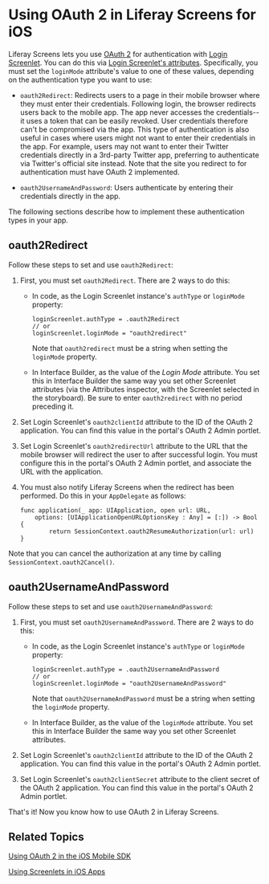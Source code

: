 # Using OAuth 2 in Liferay Screens for iOS

Liferay Screens lets you use 
[OAuth 2](https://oauth.net/2/) 
for authentication with 
[Login Screenlet](/develop/reference/-/knowledge_base/7-0/loginscreenlet-for-ios). 
You can do this via 
[Login Screenlet's attributes](/develop/reference/-/knowledge_base/7-0/loginscreenlet-for-ios#attributes). 
Specifically, you must set the `loginMode` attribute's value to one of these 
values, depending on the authentication type you want to use: 

-   `oauth2Redirect`: Redirects users to a page in their mobile browser where 
    they must enter their credentials. Following login, the browser redirects 
    users back to the mobile app. The app never accesses the credentials--it 
    uses a token that can be easily revoked. User credentials therefore can't be 
    compromised via the app. This type of authentication is also useful in cases 
    where users might not want to enter their credentials in the app. For 
    example, users may not want to enter their Twitter credentials directly in a 
    3rd-party Twitter app, preferring to authenticate via Twitter's official 
    site instead. Note that the site you redirect to for authentication must 
    have OAuth 2 implemented. 

-   `oauth2UsernameAndPassword`: Users authenticate by entering their 
    credentials directly in the app. 

The following sections describe how to implement these authentication types in 
your app. 

## oauth2Redirect

Follow these steps to set and use `oauth2Redirect`: 

1.  First, you must set `oauth2Redirect`. There are 2 ways to do this: 

    -   In code, as the Login Screenlet instance's `authType` or `loginMode` 
        property:

            loginScreenlet.authType = .oauth2Redirect
            // or
            loginScreenlet.loginMode = "oauth2redirect"

        Note that `oauth2redirect` must be a string when setting the `loginMode` 
        property. 

    -   In Interface Builder, as the value of the *Login Mode* attribute. You 
        set this in Interface Builder the same way you set other Screenlet 
        attributes (via the Attributes inspector, with the Screenlet selected in
        the storyboard). Be sure to enter `oauth2redirect` with no period 
        preceding it. 

2.  Set Login Screenlet's `oauth2clientId` attribute to the ID of the OAuth 2 
    application. You can find this value in the portal's OAuth 2 Admin portlet. 

3.  Set Login Screenlet's `oauth2redirectUrl` attribute to the URL that the 
    mobile browser will redirect the user to after successful login. You must 
    configure this in the portal's OAuth 2 Admin portlet, and associate the URL 
    with the application. 

4.  You must also notify Liferay Screens when the redirect has been performed. 
    Do this in your `AppDelegate` as follows: 

        func application(_ app: UIApplication, open url: URL, 
            options: [UIApplicationOpenURLOptionsKey : Any] = [:]) -> Bool {
                return SessionContext.oauth2ResumeAuthorization(url: url)
        }

Note that you can cancel the authorization at any time by calling 
`SessionContext.oauth2Cancel()`. 

## oauth2UsernameAndPassword

Follow these steps to set and use `oauth2UsernameAndPassword`: 

1.  First, you must set `oauth2UsernameAndPassword`. There are 2 ways to do 
    this: 

    -   In code, as the Login Screenlet instance's `authType` or `loginMode` 
        property:

            loginScreenlet.authType = .oauth2UsernameAndPassword
            // or
            loginScreenlet.loginMode = "oauth2UsernameAndPassword"

        Note that `oauth2UsernameAndPassword` must be a string when setting the 
        `loginMode` property. 

    -   In Interface Builder, as the value of the `loginMode` attribute. You set 
        this in Interface Builder the same way you set other Screenlet 
        attributes. 

2.  Set Login Screenlet's `oauth2clientId` attribute to the ID of the OAuth 2 
    application. You can find this value in the portal's OAuth 2 Admin portlet. 

3.  Set Login Screenlet's `oauth2clientSecret` attribute to the client secret of 
    the OAuth 2 application. You can find this value in the portal's OAuth 2 
    Admin portlet. 

That's it! Now you know how to use OAuth 2 in Liferay Screens. 

## Related Topics

[Using OAuth 2 in the iOS Mobile SDK]()

[Using Screenlets in iOS Apps](/develop/tutorials/-/knowledge_base/7-0/using-screenlets-in-ios-apps)

